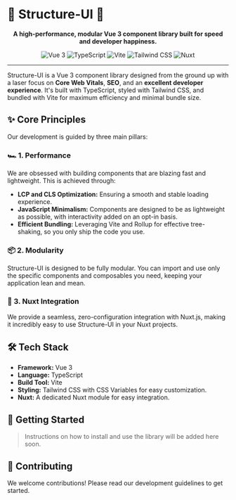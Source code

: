 # 🚀 Structure-UI 🚀

<p align="center">
  <strong>A high-performance, modular Vue 3 component library built for speed and developer happiness.</strong>
</p>

<p align="center">
  <img src="https://img.shields.io/badge/Vue.js-3-4FC08D?logo=vue.js" alt="Vue 3">
  <img src="https://img.shields.io/badge/TypeScript-5-3178C6?logo=typescript" alt="TypeScript">
  <img src="https://img.shields.io/badge/Vite-5-646CFF?logo=vite" alt="Vite">
  <img src="https://img.shields.io/badge/Tailwind_CSS-3-38B2AC?logo=tailwind-css" alt="Tailwind CSS">
  <img src="https://img.shields.io/badge/Nuxt-3-00DC82?logo=nuxt.js" alt="Nuxt">
</p>

---

Structure-UI is a Vue 3 component library designed from the ground up with a laser focus on **Core Web Vitals**, **SEO**, and an **excellent developer experience**. It's built with TypeScript, styled with Tailwind CSS, and bundled with Vite for maximum efficiency and minimal bundle size.

## ✨ Core Principles

Our development is guided by three main pillars:

### 🏎️ 1. Performance
We are obsessed with building components that are blazing fast and lightweight. This is achieved through:
-   **LCP and CLS Optimization:** Ensuring a smooth and stable loading experience.
-   **JavaScript Minimalism:** Components are designed to be as lightweight as possible, with interactivity added on an opt-in basis.
-   **Efficient Bundling:** Leveraging Vite and Rollup for effective tree-shaking, so you only ship the code you use.

### 📦 2. Modularity
Structure-UI is designed to be fully modular. You can import and use only the specific components and composables you need, keeping your application lean and mean.

### 🔌 3. Nuxt Integration
We provide a seamless, zero-configuration integration with Nuxt.js, making it incredibly easy to use Structure-UI in your Nuxt projects.

## 🛠️ Tech Stack

*   **Framework:** Vue 3
*   **Language:** TypeScript
*   **Build Tool:** Vite
*   **Styling:** Tailwind CSS with CSS Variables for easy customization.
*   **Nuxt:** A dedicated Nuxt module for easy integration.

## 🚀 Getting Started

> Instructions on how to install and use the library will be added here soon.

## 🤝 Contributing

We welcome contributions! Please read our development guidelines to get started.
